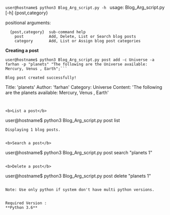 ```user@hostname$ python3 Blog_Arg_script.py -h ```
usage: Blog_Arg_script.py [-h] {post,category}

positional arguments:
```
  {post,category}  sub-command help
    post           Add, Delete, List or Search blog posts
    category       Add, List or Assign blog post categories
```


<b>Creating a post</b>
```
user@hostname$ python3 Blog_Arg_script.py post add -c Universe -a farhan -p "planets" "The following are the Universe available: Mercury, Venus , Earth";```

Blog post created successfully!
```
Title: 'planets'
Author: 'farhan'
Category: Universe
Content: 'The following are the planets available: Mercury, Venus , Earth'
```


<b>List a post</b>
```
user@hostname$ python3 Blog_Arg_script.py post list
```
Displaying 1 blog posts.


<b>Search a post</b>
```
user@hostname$ python3 Blog_Arg_script.py post search "planets 1"
```

<b>Delete a post</b>
```
user@hostname$ python3 Blog_Arg_script.py post delete "planets 1"
```

Note: Use only python if system don't have multi python versions.


Required Version :
**Python 3.6**
